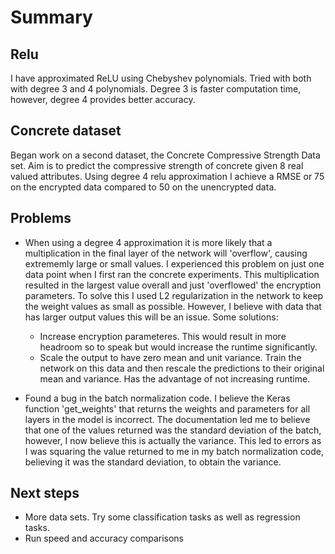 # Summary

## Relu

I have approximated ReLU using Chebyshev polynomials. Tried with both with degree 3 and 4 polynomials. Degree 3 is faster computation time, however, degree 4 provides better accuracy.

## Concrete dataset

Began work on a second dataset, the Concrete Compressive Strength Data set. Aim is to predict the compressive strength of concrete given 8 real valued attributes. Using degree 4 relu approximation I achieve a RMSE or 75 on the encrypted data compared to 50 on the unencrypted data. 

## Problems

* When using a degree 4 approximation it is more likely that a multiplication in the final layer of the network will 'overflow', causing extrememly large or small values. I experienced this problem on just one data point when I first ran the concrete experiments. This multiplication resulted in the largest value overall and just 'overflowed' the encryption parameters. To solve this I used L2 regularization in the network to keep the weight values as small as possible. However, I believe with data that has larger output values this will be an issue. Some solutions:
    * Increase encryption parameteres. This would result in more headroom so to speak but would increase the runtime significantly.
    * Scale the output to have zero mean and unit variance. Train the network on this data and then rescale the predictions to their original mean and variance. Has the advantage of not increasing runtime.

* Found a bug in the batch normalization code. I believe the Keras function 'get_weights' that returns the weights and parameters for all layers in the model is incorrect. The documentation led me to believe that one of the values returned was the standard deviation of the batch, however, I now believe this is actually the variance. This led to errors as I was squaring the value returned to me in my batch normalization code, believing it was the standard deviation, to obtain the variance.

## Next steps

* More data sets. Try some classification tasks as well as regression tasks. 
* Run speed and accuracy comparisons